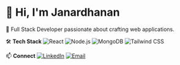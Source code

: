 # 👋 Hi, I'm Janardhanan

🌟 Full Stack Developer passionate about crafting web applications.

🛠 **Tech Stack**
![React](https://img.shields.io/badge/-React-61DAFB?logo=react&logoColor=white)
![Node.js](https://img.shields.io/badge/-Node.js-339933?logo=node.js&logoColor=white)
![MongoDB](https://img.shields.io/badge/-MongoDB-47A248?logo=mongodb&logoColor=white)
![Tailwind CSS](https://img.shields.io/badge/-TailwindCSS-06B6D4?logo=tailwindcss&logoColor=white)

📫 **Connect**
[![LinkedIn](https://img.shields.io/badge/-LinkedIn-0077B5?logo=linkedin&logoColor=white)](https://linkedin.com/in/your-profile)
[![Email](https://img.shields.io/badge/-Email-D14836?logo=gmail&logoColor=white)](mailto:you@example.com)

